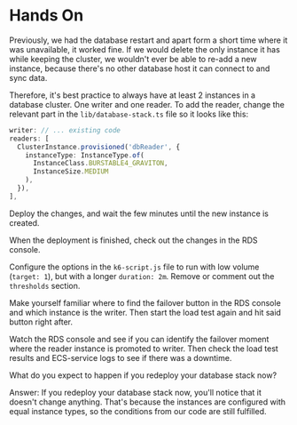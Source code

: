 # Hands On


Previously, we had the database restart and apart form a short time where it was unavailable, it worked fine.
If we would delete the only instance it has while keeping the cluster, we wouldn't ever be able to re-add a new instance, because there's no other database host it can connect to and sync data.

Therefore, it's best practice to always have at least 2 instances in a database cluster. One writer and one reader.
To add the reader, change the relevant part in the `lib/database-stack.ts` file so it looks like this:
```typescript
writer: // ... existing code
readers: [
  ClusterInstance.provisioned('dbReader', {
    instanceType: InstanceType.of(
      InstanceClass.BURSTABLE4_GRAVITON,
      InstanceSize.MEDIUM
    ),
  }),
],
```

Deploy the changes, and wait the few minutes until the new instance is created.


When the deployment is finished, check out the changes in the RDS console.

Configure the options in the `k6-script.js` file to run with low volume (`target: 1`), but with a longer `duration: 2m`.
Remove or comment out the `thresholds` section.

Make yourself familiar where to find the failover button in the RDS console and which instance is the writer.
Then start the load test again and hit said button right after.

Watch the RDS console and see if you can identify the failover moment where the reader instance is promoted to writer.
Then check the load test results and ECS-service logs to see if there was a downtime.

What do you expect to happen if you redeploy your database stack now?

Answer: If you redeploy your database stack now, you'll notice that it doesn't change anything.
That's because the instances are configured with equal instance types, so the conditions from our code are still fulfilled.
